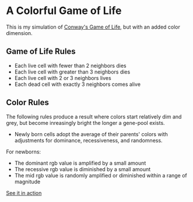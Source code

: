 # A Colorful Game of Life #
	
This is my simulation of [Conway's Game of Life](https://en.wikipedia.org/wiki/Conway%27s_Game_of_Life), but with an added color dimension.

## Game of Life Rules ##

* Each live cell with fewer than 2 neighbors dies
* Each live cell with greater than 3 neighbors dies
* Each live cell with 2 or 3 neighbors lives
* Each dead cell with exactly 3 neighbors comes alive 

## Color Rules ##

The following rules produce a result where colors start relatively dim and grey, but become inreasingly bright the longer a gene-pool exists.

* Newly born cells adopt the average of their parents' colors with adjustments for dominance, recessiveness, and randomness.

For newborns:
* The dominant rgb value is amplified by a small amount
* The recessive rgb value is diminished by a small amount
* The mid rgb value is randomly amplified or diminished within a range of magnitude

 [See it in action](https://triolacreative.com/a-colorful-game-of-life/)